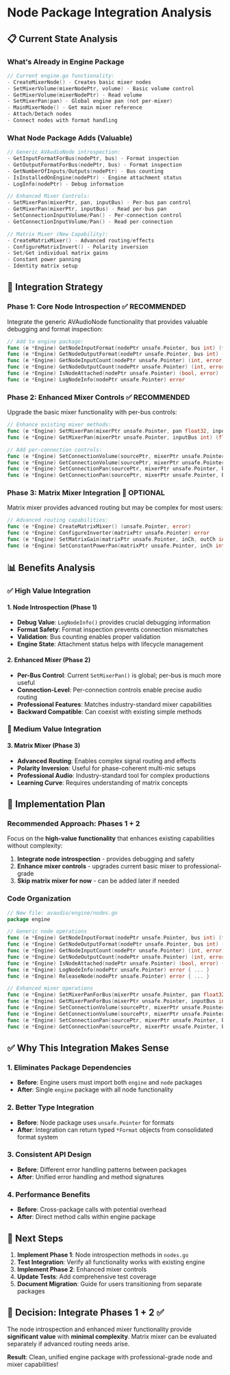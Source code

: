 # Node Package Integration Analysis

## 📋 Current State Analysis

### **What's Already in Engine Package**
```go
// Current engine.go functionality:
- CreateMixerNode() - Creates basic mixer nodes
- SetMixerVolume(mixerNodePtr, volume) - Basic volume control  
- GetMixerVolume(mixerNodePtr) - Read volume
- SetMixerPan(pan) - Global engine pan (not per-mixer)
- MainMixerNode() - Get main mixer reference
- Attach/Detach nodes
- Connect nodes with format handling
```

### **What Node Package Adds (Valuable)**
```go
// Generic AVAudioNode introspection:
- GetInputFormatForBus(nodePtr, bus) - Format inspection
- GetOutputFormatForBus(nodePtr, bus) - Format inspection  
- GetNumberOfInputs/Outputs(nodePtr) - Bus counting
- IsInstalledOnEngine(nodePtr) - Engine attachment status
- LogInfo(nodePtr) - Debug information

// Enhanced Mixer Controls:
- SetMixerPan(mixerPtr, pan, inputBus) - Per-bus pan control
- GetMixerPan(mixerPtr, inputBus) - Read per-bus pan
- SetConnectionInputVolume/Pan() - Per-connection control
- GetConnectionInputVolume/Pan() - Read per-connection

// Matrix Mixer (New Capability):
- CreateMatrixMixer() - Advanced routing/effects
- ConfigureMatrixInvert() - Polarity inversion
- Set/Get individual matrix gains
- Constant power panning
- Identity matrix setup
```

## 🎯 Integration Strategy

### **Phase 1: Core Node Introspection** ✅ RECOMMENDED
Integrate the generic AVAudioNode functionality that provides valuable debugging and format inspection:

```go
// Add to engine package:
func (e *Engine) GetNodeInputFormat(nodePtr unsafe.Pointer, bus int) (*Format, error)
func (e *Engine) GetNodeOutputFormat(nodePtr unsafe.Pointer, bus int) (*Format, error) 
func (e *Engine) GetNodeInputCount(nodePtr unsafe.Pointer) (int, error)
func (e *Engine) GetNodeOutputCount(nodePtr unsafe.Pointer) (int, error)
func (e *Engine) IsNodeAttached(nodePtr unsafe.Pointer) (bool, error)
func (e *Engine) LogNodeInfo(nodePtr unsafe.Pointer) error
```

### **Phase 2: Enhanced Mixer Controls** ✅ RECOMMENDED
Upgrade the basic mixer functionality with per-bus controls:

```go  
// Enhance existing mixer methods:
func (e *Engine) SetMixerPan(mixerPtr unsafe.Pointer, pan float32, inputBus int) error
func (e *Engine) GetMixerPan(mixerPtr unsafe.Pointer, inputBus int) (float32, error)

// Add per-connection controls:
func (e *Engine) SetConnectionVolume(sourcePtr, mixerPtr unsafe.Pointer, bus int, volume float32) error
func (e *Engine) GetConnectionVolume(sourcePtr, mixerPtr unsafe.Pointer, bus int) (float32, error)
func (e *Engine) SetConnectionPan(sourcePtr, mixerPtr unsafe.Pointer, bus int, pan float32) error
func (e *Engine) GetConnectionPan(sourcePtr, mixerPtr unsafe.Pointer, bus int) (float32, error)
```

### **Phase 3: Matrix Mixer Integration** 🤔 OPTIONAL
Matrix mixer provides advanced routing but may be complex for most users:

```go
// Advanced routing capabilities:
func (e *Engine) CreateMatrixMixer() (unsafe.Pointer, error)
func (e *Engine) ConfigureInverter(matrixPtr unsafe.Pointer) error
func (e *Engine) SetMatrixGain(matrixPtr unsafe.Pointer, inCh, outCh int, gain float32) error
func (e *Engine) SetConstantPowerPan(matrixPtr unsafe.Pointer, inCh int, pan float32) error
```

## 📊 Benefits Analysis

### **✅ High Value Integration**

#### **1. Node Introspection (Phase 1)**
- **Debug Value**: `LogNodeInfo()` provides crucial debugging information
- **Format Safety**: Format inspection prevents connection mismatches  
- **Validation**: Bus counting enables proper validation
- **Engine State**: Attachment status helps with lifecycle management

#### **2. Enhanced Mixer (Phase 2)** 
- **Per-Bus Control**: Current `SetMixerPan()` is global; per-bus is much more useful
- **Connection-Level**: Per-connection controls enable precise audio routing
- **Professional Features**: Matches industry-standard mixer capabilities
- **Backward Compatible**: Can coexist with existing simple methods

### **🤔 Medium Value Integration**

#### **3. Matrix Mixer (Phase 3)**
- **Advanced Routing**: Enables complex signal routing and effects
- **Polarity Inversion**: Useful for phase-coherent multi-mic setups  
- **Professional Audio**: Industry-standard tool for complex productions
- **Learning Curve**: Requires understanding of matrix concepts

## 🔧 Implementation Plan

### **Recommended Approach: Phases 1 + 2**

Focus on the **high-value functionality** that enhances existing capabilities without complexity:

1. **Integrate node introspection** - provides debugging and safety
2. **Enhance mixer controls** - upgrades current basic mixer to professional-grade
3. **Skip matrix mixer for now** - can be added later if needed

### **Code Organization**

```go
// New file: avaudio/engine/nodes.go
package engine

// Generic node operations
func (e *Engine) GetNodeInputFormat(nodePtr unsafe.Pointer, bus int) (*Format, error) { ... }
func (e *Engine) GetNodeOutputFormat(nodePtr unsafe.Pointer, bus int) (*Format, error) { ... }
func (e *Engine) GetNodeInputCount(nodePtr unsafe.Pointer) (int, error) { ... }
func (e *Engine) GetNodeOutputCount(nodePtr unsafe.Pointer) (int, error) { ... }
func (e *Engine) IsNodeAttached(nodePtr unsafe.Pointer) (bool, error) { ... }
func (e *Engine) LogNodeInfo(nodePtr unsafe.Pointer) error { ... }
func (e *Engine) ReleaseNode(nodePtr unsafe.Pointer) error { ... }

// Enhanced mixer operations  
func (e *Engine) SetMixerPanForBus(mixerPtr unsafe.Pointer, pan float32, inputBus int) error { ... }
func (e *Engine) GetMixerPanForBus(mixerPtr unsafe.Pointer, inputBus int) (float32, error) { ... }
func (e *Engine) SetConnectionVolume(sourcePtr, mixerPtr unsafe.Pointer, bus int, volume float32) error { ... }
func (e *Engine) GetConnectionVolume(sourcePtr, mixerPtr unsafe.Pointer, bus int) (float32, error) { ... }
func (e *Engine) SetConnectionPan(sourcePtr, mixerPtr unsafe.Pointer, bus int, pan float32) error { ... }
func (e *Engine) GetConnectionPan(sourcePtr, mixerPtr unsafe.Pointer, bus int) (float32, error) { ... }
```

## ✅ Why This Integration Makes Sense

### **1. Eliminates Package Dependencies**
- **Before**: Engine users must import both `engine` and `node` packages
- **After**: Single `engine` package with all node functionality

### **2. Better Type Integration**  
- **Before**: Node package uses `unsafe.Pointer` for formats
- **After**: Integration can return typed `*Format` objects from consolidated format system

### **3. Consistent API Design**
- **Before**: Different error handling patterns between packages
- **After**: Unified error handling and method signatures

### **4. Performance Benefits**
- **Before**: Cross-package calls with potential overhead
- **After**: Direct method calls within engine package

## 🚀 Next Steps

1. **Implement Phase 1**: Node introspection methods in `nodes.go`
2. **Test Integration**: Verify all functionality works with existing engine
3. **Implement Phase 2**: Enhanced mixer controls  
4. **Update Tests**: Add comprehensive test coverage
5. **Document Migration**: Guide for users transitioning from separate packages

## 💭 Decision: Integrate Phases 1 + 2 ✅

The node introspection and enhanced mixer functionality provide **significant value** with **minimal complexity**. Matrix mixer can be evaluated separately if advanced routing needs arise.

**Result**: Clean, unified engine package with professional-grade node and mixer capabilities!
